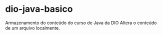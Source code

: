# dio-java-basico
Armazenamento do conteúdo do curso de Java da DIO
Altera o conteúdo de um arquivo localmente.